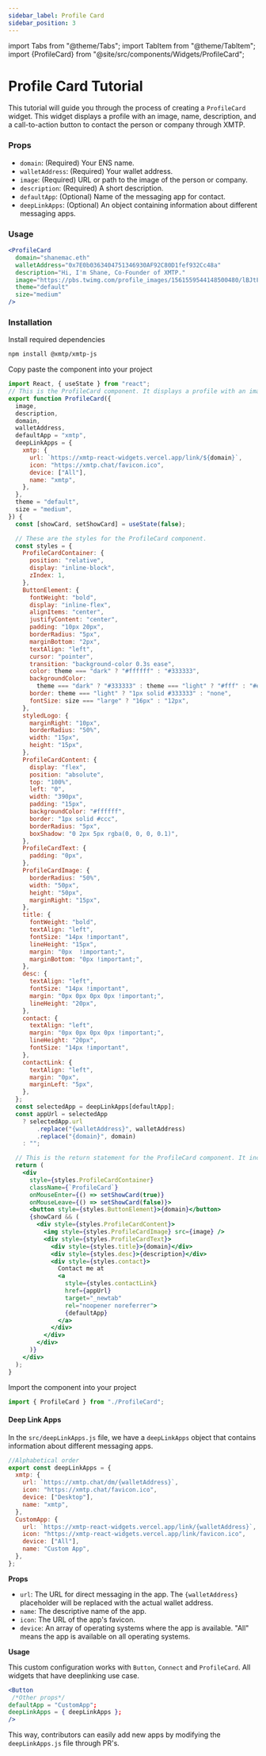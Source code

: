 ```yaml
---
sidebar_label: Profile Card
sidebar_position: 3
---
```


import Tabs from "@theme/Tabs";
import TabItem from "@theme/TabItem";
import {ProfileCard} from "@site/src/components/Widgets/ProfileCard";

# Profile Card Tutorial

This tutorial will guide you through the process of creating a `ProfileCard` widget. This widget displays a profile with an image, name, description, and a call-to-action button to contact the person or company through XMTP.

<div className="widget-container">
<ProfileCard
  domain="shanemac.eth"
  walletAddress="0x7E0b0363404751346930AF92C80D1fef932Cc48a"
  description="Hi, I'm Shane, Co-Founder of XMTP."
  image="https://pbs.twimg.com/profile_images/1561559544148500480/lBJtF9DK_400x400.jpg"
  theme="default"
  size="medium"
/>
</div>

### Props

- `domain`: (Required) Your ENS name.
- `walletAddress`: (Required) Your wallet address.
- `image`: (Required) URL or path to the image of the person or company.
- `description`: (Required) A short description.
- `defaultApp`: (Optional) Name of the messaging app for contact.
- `deepLinkApps`: (Optional) An object containing information about different messaging apps.

### Usage

```jsx
<ProfileCard
  domain="shanemac.eth"
  walletAddress="0x7E0b0363404751346930AF92C80D1fef932Cc48a"
  description="Hi, I'm Shane, Co-Founder of XMTP."
  image="https://pbs.twimg.com/profile_images/1561559544148500480/lBJtF9DK_400x400.jpg"
  theme="default"
  size="medium"
/>
```

### Installation

Install required dependencies

```bash
npm install @xmtp/xmtp-js
```

Copy paste the component into your project

<Tabs >
<TabItem value="index" label="ProfileCard.js">

```jsx
import React, { useState } from "react";
// This is the ProfileCard component. It displays a profile with an image, name, description, and a call-to-action button to contact the person or company through XMTP.
export function ProfileCard({
  image,
  description,
  domain,
  walletAddress,
  defaultApp = "xmtp",
  deepLinkApps = {
    xmtp: {
      url: `https://xmtp-react-widgets.vercel.app/link/${domain}`,
      icon: "https://xmtp.chat/favicon.ico",
      device: ["All"],
      name: "xmtp",
    },
  },
  theme = "default",
  size = "medium",
}) {
  const [showCard, setShowCard] = useState(false);

  // These are the styles for the ProfileCard component.
  const styles = {
    ProfileCardContainer: {
      position: "relative",
      display: "inline-block",
      zIndex: 1,
    },
    ButtonElement: {
      fontWeight: "bold",
      display: "inline-flex",
      alignItems: "center",
      justifyContent: "center",
      padding: "10px 20px",
      borderRadius: "5px",
      marginBottom: "2px",
      textAlign: "left",
      cursor: "pointer",
      transition: "background-color 0.3s ease",
      color: theme === "dark" ? "#ffffff" : "#333333",
      backgroundColor:
        theme === "dark" ? "#333333" : theme === "light" ? "#fff" : "#ededed",
      border: theme === "light" ? "1px solid #333333" : "none",
      fontSize: size === "large" ? "16px" : "12px",
    },
    styledLogo: {
      marginRight: "10px",
      borderRadius: "50%",
      width: "15px",
      height: "15px",
    },
    ProfileCardContent: {
      display: "flex",
      position: "absolute",
      top: "100%",
      left: "0",
      width: "390px",
      padding: "15px",
      backgroundColor: "#ffffff",
      border: "1px solid #ccc",
      borderRadius: "5px",
      boxShadow: "0 2px 5px rgba(0, 0, 0, 0.1)",
    },
    ProfileCardText: {
      padding: "0px",
    },
    ProfileCardImage: {
      borderRadius: "50%",
      width: "50px",
      height: "50px",
      marginRight: "15px",
    },
    title: {
      fontWeight: "bold",
      textAlign: "left",
      fontSize: "14px !important",
      lineHeight: "15px",
      margin: "0px  !important;",
      marginBottom: "0px !important;",
    },
    desc: {
      textAlign: "left",
      fontSize: "14px !important",
      margin: "0px 0px 0px 0px !important;",
      lineHeight: "20px",
    },
    contact: {
      textAlign: "left",
      margin: "0px 0px 0px 0px !important;",
      lineHeight: "20px",
      fontSize: "14px !important",
    },
    contactLink: {
      textAlign: "left",
      margin: "0px",
      marginLeft: "5px",
    },
  };
  const selectedApp = deepLinkApps[defaultApp];
  const appUrl = selectedApp
    ? selectedApp.url
        .replace("{walletAddress}", walletAddress)
        .replace("{domain}", domain)
    : "";

  // This is the return statement for the ProfileCard component. It includes the layout and functionality of the component.
  return (
    <div
      style={styles.ProfileCardContainer}
      className={`ProfileCard`}
      onMouseEnter={() => setShowCard(true)}
      onMouseLeave={() => setShowCard(false)}>
      <button style={styles.ButtonElement}>{domain}</button>
      {showCard && (
        <div style={styles.ProfileCardContent}>
          <img style={styles.ProfileCardImage} src={image} />
          <div style={styles.ProfileCardText}>
            <div style={styles.title}>{domain}</div>
            <div style={styles.desc}>{description}</div>
            <div style={styles.contact}>
              Contact me at
              <a
                style={styles.contactLink}
                href={appUrl}
                target="_newtab"
                rel="noopener noreferrer">
                {defaultApp}
              </a>
            </div>
          </div>
        </div>
      )}
    </div>
  );
}
```

</TabItem>
</Tabs>

Import the component into your project

```jsx
import { ProfileCard } from "./ProfileCard";
```

#### Deep Link Apps

In the `src/deepLinkApps.js` file, we have a `deepLinkApps` object that contains information about different messaging apps.

```jsx
//Alphabetical order
export const deepLinkApps = {
  xmtp: {
    url: `https://xmtp.chat/dm/{walletAddress}`,
    icon: "https://xmtp.chat/favicon.ico",
    device: ["Desktop"],
    name: "xmtp",
  },
  CustomApp: {
    url: `https://xmtp-react-widgets.vercel.app/link/{walletAddress}`,
    icon: "https://xmtp-react-widgets.vercel.app/link/favicon.ico",
    device: ["All"],
    name: "Custom App",
  },
};
```

**Props**

- `url`: The URL for direct messaging in the app. The `{walletAddress}` placeholder will be replaced with the actual wallet address.
- `name`: The descriptive name of the app.
- `icon`: The URL of the app's favicon.
- `device`: An array of operating systems where the app is available. "All" means the app is available on all operating systems.

**Usage**

This custom configuration works with `Button`, `Connect` and `ProfileCard`. All widgets that have deeplinking use case.

```jsx
<Button
 /*Other props*/
defaultApp = "CustomApp";
deepLinkApps = { deepLinkApps };
/>
```

This way, contributors can easily add new apps by modifying the `deepLinkApps.js` file through PR's.
